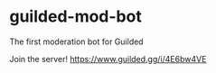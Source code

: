 # guilded-mod-bot
The first moderation bot for Guilded

Join the server! https://www.guilded.gg/i/4E6bw4VE
